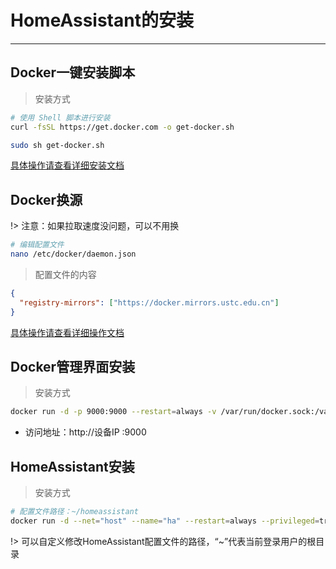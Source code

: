 # HomeAssistant的安装
---

## Docker一键安装脚本

> 安装方式 
```bash
# 使用 Shell 脚本进行安装
curl -fsSL https://get.docker.com -o get-docker.sh

sudo sh get-docker.sh

```
[具体操作请查看详细安装文档](https://www.runoob.com/docker/ubuntu-docker-install.html)

## Docker换源

!> 注意：如果拉取速度没问题，可以不用换
```bash
# 编辑配置文件
nano /etc/docker/daemon.json
```
> 配置文件的内容
```json
{
  "registry-mirrors": ["https://docker.mirrors.ustc.edu.cn"]
}
```
[具体操作请查看详细操作文档](https://lug.ustc.edu.cn/wiki/mirrors/help/docker)


## Docker管理界面安装

> 安装方式

```bash
docker run -d -p 9000:9000 --restart=always -v /var/run/docker.sock:/var/run/docker.sock --name prtainer-demo docker.io/portainer/portainer

```

- 访问地址：http://设备IP :9000

## HomeAssistant安装

> 安装方式

```bash
# 配置文件路径：~/homeassistant
docker run -d --net="host" --name="ha" --restart=always --privileged=true -v ~/homeassistant:/config -p 8123:8123  -e TZ="Asia/Shanghai" homeassistant/home-assistant:latest

```
!> 可以自定义修改HomeAssistant配置文件的路径，“~”代表当前登录用户的根目录


